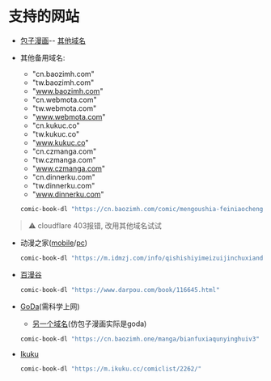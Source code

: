 # 支持的网站

- [包子漫画](https://cn.baozimh.com/)-- [其他域名](https://cn.fzmanga.com)
- 其他备用域名:
  - "cn.baozimh.com"
  - "tw.baozimh.com"
  - "www.baozimh.com"
  - "cn.webmota.com"
  - "tw.webmota.com"
  - "www.webmota.com"
  - "cn.kukuc.co"
  - "tw.kukuc.co"
  - "www.kukuc.co"
  - "cn.czmanga.com"
  - "tw.czmanga.com"
  - "www.czmanga.com"
  - "cn.dinnerku.com"
  - "tw.dinnerku.com"
  - "www.dinnerku.com"

  ```bash
  comic-book-dl "https://cn.baozimh.com/comic/mengoushia-feiniaocheng"
  ```

> ⚠️ cloudflare 403报错, 改用其他域名试试

- 动漫之家([mobile](https://m.idmzj.com/)/[pc](https://cn.baozimh.com/))

  ```bash
  comic-book-dl "https://m.idmzj.com/info/qishishiyimeizuijinchuxiandeyilididiguoyuqinmile.html"
  ```

- [百漫谷](https://www.darpou.com)

  ```bash
  comic-book-dl "https://www.darpou.com/book/116645.html"
  ```

- [GoDa](https://cn.godamanga.com)(需科学上网)
  - [另一个域名](https://cn.baozimh.one/)(仿包子漫画实际是goda)

  ```bash
  comic-book-dl "https://cn.baozimh.one/manga/bianfuxiaqunyinghuiv3"
  ```

- [Ikuku](https://m.ikuku.cc)
  <!-- - [另一个域名](http://mh123.dypro.xyz/) -->

  ```bash
  comic-book-dl "https://m.ikuku.cc/comiclist/2262/"
  ```
